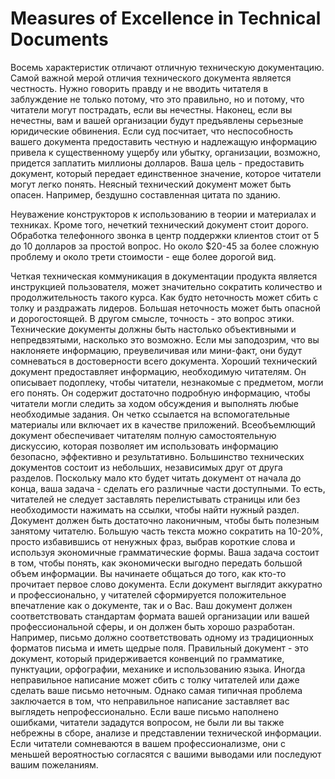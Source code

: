 # Measures of Excellence in Technical Documents

Восемь характеристик отличают отличную техническую документацию. Самой важной мерой отличия технического документа является честность. Нужно говорить правду и не вводить читателя в заблуждение не только потому, что это правильно, но и потому, что читатели могут пострадать, если вы нечестны. Наконец, если вы нечестны, вам и вашей организации будут предъявлены серьезные юридические обвинения. Если суд посчитает, что неспособность вашего документа предоставить честную и надлежащую информацию привела к существенному ущербу или убытку, организации, возможно, придется заплатить миллионы долларов. Ваша цель - предоставить документ, который передает единственное значение, которое читатели могут легко понять. Неясный технический документ может быть опасен. Например, бездушно составленная цитата по зданию.

Неуважение конструкторов к использованию в теории и материалах и техниках. Кроме того, нечеткий технический документ стоит дорого. Обработка телефонного звонка в центр поддержки клиентов стоит от 5 до 10 долларов за простой вопрос. Но около $20-45 за более сложную проблему и около трети стоимости - еще более дорогой вид.

Четкая техническая коммуникация в документации продукта является инструкцией пользователя, может значительно сократить количество и продолжительность такого курса. Как будто неточность может сбить с толку и раздражать лидеров. Большая неточность может быть опасной и дорогостоящей. В другом смысле, точность - это вопрос этики. Технические документы должны быть настолько объективными и непредвзятыми, насколько это возможно. Если мы заподозрим, что вы наклоняете информацию, преувеличивая или мини-факт, они будут сомневаться в достоверности всего документа. Хороший технический документ предоставляет информацию, необходимую читателям. Он описывает подоплеку, чтобы читатели, незнакомые с предметом, могли его понять. Он содержит достаточно подробную информацию, чтобы читатели могли следить за ходом обсуждения и выполнять любые необходимые задания. Он четко ссылается на вспомогательные материалы или включает их в качестве приложений. Всеобъемлющий документ обеспечивает читателям полную самостоятельную дискуссию, которая позволяет им использовать информацию безопасно, эффективно и результативно. Большинство технических документов состоит из небольших, независимых друг от друга разделов. Поскольку мало кто будет читать документ от начала до конца, ваша задача - сделать его различные части доступными. То есть, читателей не следует заставлять перелистывать страницы или без необходимости нажимать на ссылки, чтобы найти нужный раздел. Документ должен быть достаточно лаконичным, чтобы быть полезным занятому читателю. Большую часть текста можно сократить на 10-20%, просто избавившись от ненужных фраз, выбрав короткие слова и используя экономичные грамматические формы. Ваша задача состоит в том, чтобы понять, как экономически выгодно передать большой объем информации. Вы начинаете общаться до того, как кто-то прочитает первое слово документа. Если документ выглядит аккуратно и профессионально, у читателей сформируется положительное впечатление как о документе, так и о Вас. Ваш документ должен соответствовать стандартам формата вашей организации или вашей профессиональной сферы, и он должен быть хорошо разработан. Например, письмо должно соответствовать одному из традиционных форматов письма и иметь щедрые поля. Правильный документ - это документ, который придерживается конвенций по грамматике, пунктуации, орфографии, механике и использованию языка. Иногда неправильное написание может сбить с толку читателей или даже сделать ваше письмо неточным. Однако самая типичная проблема заключается в том, что неправильное написание заставляет вас выглядеть непрофессионально. Если ваше письмо наполнено ошибками, читатели зададутся вопросом, не были ли вы также небрежны в сборе, анализе и представлении технической информации. Если читатели сомневаются в вашем профессионализме, они с меньшей вероятностью согласятся с вашими выводами или последуют вашим пожеланиям.
